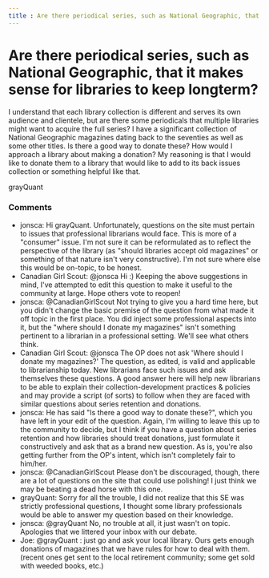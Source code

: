 ```yaml
---
title : Are there periodical series, such as National Geographic, that it makes sense for libraries to keep longterm?
---
```

Are there periodical series, such as National Geographic, that it makes sense for libraries to keep longterm?
=====================
I understand that each library collection is different and serves its
own audience and clientele, but are there some periodicals that multiple
libraries might want to acquire the full series? I have a significant
collection of National Geographic magazines dating back to the seventies
as well as some other titles. Is there a good way to donate these? How
would I approach a library about making a donation? My reasoning is that
I would like to donate them to a library that would like to add to its
back issues collection or something helpful like that.

grayQuant

### Comments ###
* jonsca: Hi grayQuant. Unfortunately, questions on the site must pertain to
issues that professional librarians would face. This is more of a
"consumer" issue. I'm not sure it can be reformulated as to reflect the
perspective of the library (as "should libraries accept old magazines"
or something of that nature isn't very constructive). I'm not sure where
else this would be on-topic, to be honest.
* Canadian Girl Scout: @jonsca Hi :) Keeping the above suggestions in mind, I've attempted to
edit this question to make it useful to the community at large. Hope
others vote to reopen!
* jonsca: @CanadianGirlScout Not trying to give you a hard time here, but you
didn't change the basic premise of the question from what made it off
topic in the first place. You did inject some professional aspects into
it, but the "where should I donate my magazines" isn't something
pertinent to a librarian in a professional setting. We'll see what
others think.
* Canadian Girl Scout: @jonsca The OP does not ask 'Where should I donate my magazines?' The
question, as edited, is valid and applicable to librarianship today. New
librarians face such issues and ask themselves these questions. A good
answer here will help new librarians to be able to explain their
collection-development practices & policies and may provide a script (of
sorts) to follow when they are faced with similar questions about series
retention and donations.
* jonsca: He has said "Is there a good way to donate these?", which you have left
in your edit of the question. Again, I'm willing to leave this up to the
community to decide, but I think if you have a question about series
retention and how libraries should treat donations, just formulate it
constructively and ask that as a brand new question. As is, you're also
getting further from the OP's intent, which isn't completely fair to
him/her.
* jonsca: @CanadianGirlScout Please don't be discouraged, though, there are a lot
of questions on the site that could use polishing! I just think we may
be beating a dead horse with this one.
* grayQuant: Sorry for all the trouble, I did not realize that this SE was strictly
professional questions, I thought some library professionals would be
able to answer my question based on their knowledge.
* jonsca: @grayQuant No, no trouble at all, it just wasn't on topic. Apologies
that we littered your inbox with our debate.
* Joe: @grayQuant : just go and ask your local library. Ours gets enough
donations of magazines that we have rules for how to deal with them.
(recent ones get sent to the local retirement community; some get sold
with weeded books, etc.)


